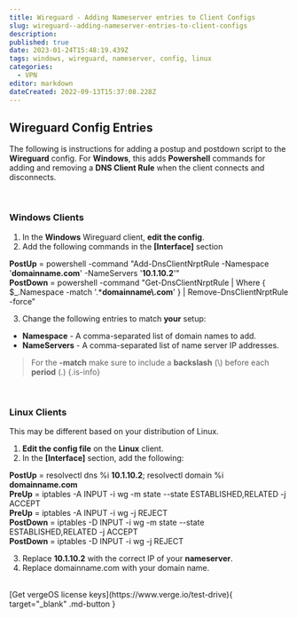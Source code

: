 ```yaml
---
title: Wireguard - Adding Nameserver entries to Client Configs
slug: wireguard--adding-nameserver-entries-to-client-configs
description: 
published: true
date: 2023-01-24T15:48:19.439Z
tags: windows, wireguard, nameserver, config, linux
categories:
  - VPN
editor: markdown
dateCreated: 2022-09-13T15:37:08.228Z
---
```


## Wireguard Config Entries

The following is instructions for adding a postup and postdown script to the **Wireguard** config.
For **Windows**, this adds **Powershell** commands for adding and removing a **DNS Client Rule** when the client connects and disconnects.  

<br>

### Windows Clients
1. In the **Windows** Wireguard client, **edit the config**.
1. Add the following commands in the **[Interface]** section

<div class="codem">
<b>PostUp</b> = powershell -command "Add-DnsClientNrptRule -Namespace '<b>domainname.com</b>' -NameServers '<b>10.1.10.2</b>'"
<br>
<b>PostDown</b> = powershell -command "Get-DnsClientNrptRule | Where { $_.Namespace -match '.*<b>domainname\.com</b>' } | Remove-DnsClientNrptRule -force"
</div>

3. Change the following entries to match **your** setup:
- **Namespace** - A comma-separated list of domain names to add.
- **NameServers** - A comma-separated list of name server IP addresses.

> For the **-match** make sure to include a **backslash** (\\) before each **period** (.)
{.is-info}

<br>

### Linux Clients
This may be different based on your distribution of Linux.

1. **Edit the config file** on the **Linux** client.
2. In the **[Interface]** section, add the following:

<div class="codem">
<b>PostUp</b> = resolvectl dns %i <b>10.1.10.2</b>; resolvectl domain %i <b>domainname.com</b>
<br><b>PreUp</b> = iptables -A INPUT -i wg -m state --state ESTABLISHED,RELATED -j ACCEPT
<br><b>PreUp</b> = iptables -A INPUT -i wg -j REJECT
<br><b>PostDown</b> = iptables -D INPUT -i wg -m state --state ESTABLISHED,RELATED -j ACCEPT
<br><b>PostDown</b> = iptables -D INPUT -i wg -j REJECT
</div>

3. Replace **10.1.10.2** with the correct IP of your **nameserver**.
4. Replace domainname.com with your domain name.

<br>
[Get vergeOS license keys](https://www.verge.io/test-drive){ target="_blank" .md-button }

